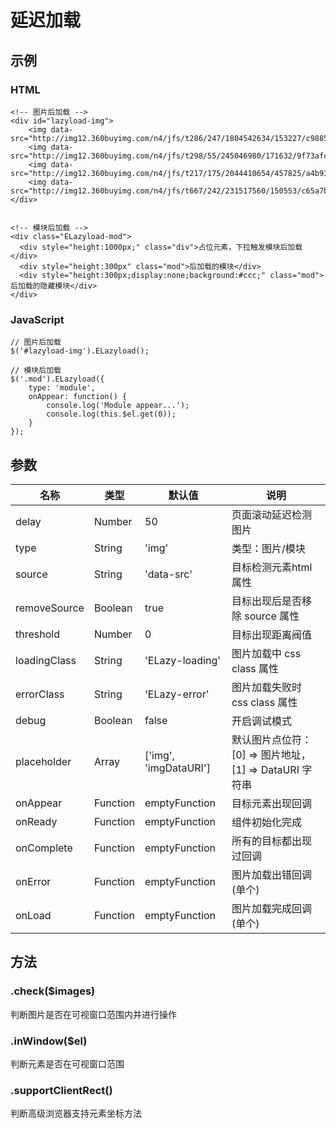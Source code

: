 # 延迟加载

## 示例

### HTML

    <!-- 图片后加载 -->
    <div id="lazyload-img">
        <img data-src="http://img12.360buyimg.com/n4/jfs/t286/247/1804542634/153227/c9885ca/54422bcfN6d6b5fe0.jpg">
        <img data-src="http://img12.360buyimg.com/n4/jfs/t298/55/245046980/171632/9f73afc4/5406dd74N936674f2.jpg">
        <img data-src="http://img12.360buyimg.com/n4/jfs/t217/175/2044410654/457825/a4b93e77/54055b5cN00fe600a.jpg">
        <img data-src="http://img12.360buyimg.com/n4/jfs/t667/242/231517560/150553/c65a7bd3/5458e08cN43d2801e.jpg">
    </div>


    <!-- 模块后加载 -->
    <div class="ELazyload-mod">
      <div style="height:1000px;" class="div">占位元素，下拉触发模块后加载</div>
      <div style="height:300px" class="mod">后加载的模块</div>
      <div style="height:300px;display:none;background:#ccc;" class="mod">后加载的隐藏模块</div>
    </div>

### JavaScript

    // 图片后加载
    $('#lazyload-img').ELazyload();

    // 模块后加载
    $('.mod').ELazyload({
        type: 'module',
        onAppear: function() {
            console.log('Module appear...');
            console.log(this.$el.get(0));
        }
    });

## 参数

名称         | 类型     | 默认值                | 说明
-----        | -----    | -----                 | -----
delay        | Number   | 50                    | 页面滚动延迟检测图片
type         | String   | 'img'                 | 类型：图片/模块
source       | String   | 'data-src'            | 目标检测元素html属性
removeSource | Boolean  | true                  | 目标出现后是否移除 source 属性
threshold    | Number   | 0                     | 目标出现距离阀值
loadingClass | String   | 'ELazy-loading'       | 图片加载中 css class 属性
errorClass   | String   | 'ELazy-error'         | 图片加载失败时 css class 属性
debug        | Boolean  | false                 | 开启调试模式
placeholder  | Array    | ['img', 'imgDataURI'] | 默认图片点位符：[0] => 图片地址， [1] => DataURI 字符串
onAppear     | Function | emptyFunction         | 目标元素出现回调
onReady      | Function | emptyFunction         | 组件初始化完成
onComplete   | Function | emptyFunction         | 所有的目标都出现过回调
onError      | Function | emptyFunction         | 图片加载出错回调(单个)
onLoad       | Function | emptyFunction         | 图片加载完成回调(单个)


## 方法

### .check($images)

判断图片是否在可视窗口范围内并进行操作

### .inWindow($el)

判断元素是否在可视窗口范围

### .supportClientRect()

判断高级浏览器支持元素坐标方法
